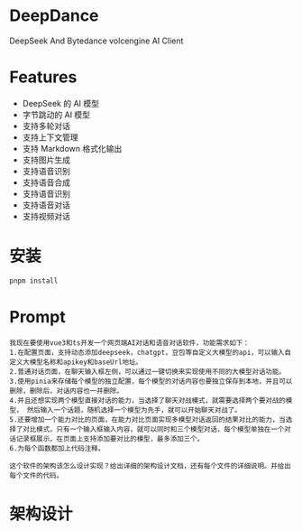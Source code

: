 # DeepDance

DeepSeek And Bytedance volcengine AI Client

# Features

-   DeepSeek 的 AI 模型
-   字节跳动的 AI 模型
-   支持多轮对话
-   支持上下文管理
-   支持 Markdown 格式化输出
-   支持图片生成
-   支持语音识别
-   支持语音合成
-   支持语音识别
-   支持语音对话
-   支持视频对话

# 安装

```bash
pnpm install
```

# Prompt

```
我现在要使用vue3和ts开发一个网页端AI对话和语音对话软件，功能需求如下：
1.在配置页面，支持动态添加deepseek，chatgpt，豆包等自定义大模型的api，可以输入自定义大模型名称和apikey和baseUrl地址。
2.普通对话页面，在聊天输入框左侧，可以通过一键切换来实现使用不同的大模型对话功能。
3.使用pinia来存储每个模型的独立配置，每个模型的对话内容也要独立保存到本地，并且可以删除，删除后，对话内容也一并删除。
4.并且还想实现两个模型直接对话的能力，当选择了聊天对战模式，就需要选择两个要对战的模型， 然后输入一个话题，随机选择一个模型为先手，就可以开始聊天对战了。
5.还要增加一个能力对比的页面，在能力对比页面实现多模型对话返回的结果对比的能力，当选择了对比模式，只有一个输入框输入内容，就可以同时和三个模型对话，每个模型单独在一个对话记录框展示，在页面上支持添加要对比的模型，最多添加三个。
6.为每个函数都加上代码注释。

这个软件的架构该怎么设计实现？给出详细的架构设计文档，还有每个文件的详细说明。并给出每个文件的代码。
```

# 架构设计
